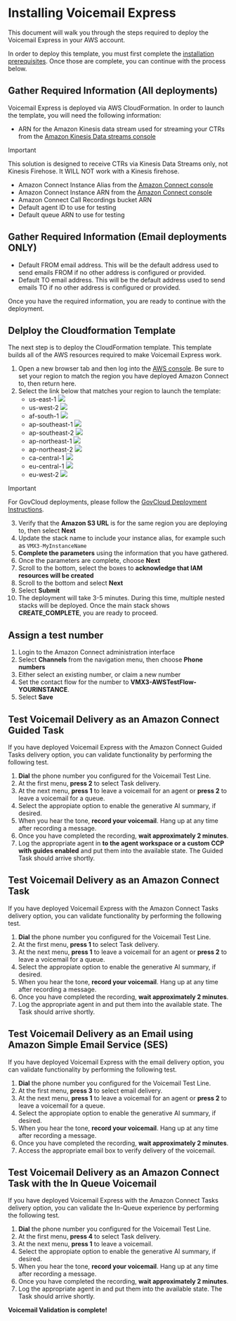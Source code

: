 # Installing Voicemail Express
This document will walk you through the steps required to deploy the Voicemail Express in your AWS account. 

In order to deploy this template, you must first complete the [installation prerequisites](vmx_prerequistes.md). Once those are complete, you can continue with the process below.

## Gather Required Information (All deployments)
Voicemail Express is deployed via AWS CloudFormation. In order to launch the template, you will need the following information:
-  ARN for the Amazon Kinesis data stream used for streaming your CTRs from the [Amazon Kinesis Data streams console](https://console.aws.amazon.com/kinesis/home)

> [!Important] 
> This solution is designed to receive CTRs via Kinesis Data Streams only, not Kinesis Firehose. It WILL NOT work with a Kinesis firehose.

-  Amazon Connect Instance Alias from the [Amazon Connect console](https://console.aws.amazon.com/connect/home)
-  Amazon Connect Instance ARN from the [Amazon Connect console](https://console.aws.amazon.com/connect/home)
-  Amazon Connect Call Recordings bucket ARN
-  Default agent ID to use for testing
-  Default queue ARN to use for testing

## Gather Required Information (Email deployments **ONLY**)
-  Default FROM email address. This will be the default address used to send emails FROM if no other address is configured or provided.
-  Default TO email address. This will be the default address used to send emails TO if no other address is configured or provided. 

Once you have the required information, you are ready to continue with the deployment.

## Delploy the Cloudformation Template
The next step is to deploy the CloudFormation template. This template builds all of the AWS resources required to make Voicemail Express work.
1.  Open a new browser tab and then log into the [AWS console](https://console.aws.amazon.com/console/home). Be sure to set your region to match the region you have deployed Amazon Connect to, then return here.
1.  Select the link below that matches your region to launch the template:
    - us-east-1 [<img src="https://s3.amazonaws.com/cloudformation-examples/cloudformation-launch-stack.png">](https://console.aws.amazon.com/cloudformation/home?region=us-east-1#/stacks/new?stackName=VMX3&templateURL=https://vmx-source-us-east-1.s3.us-east-1.amazonaws.com/vmx3/2025.09.12/cloudformation/vmx3.yaml)
    - us-west-2 [<img src="https://s3.amazonaws.com/cloudformation-examples/cloudformation-launch-stack.png">](https://console.aws.amazon.com/cloudformation/home?region=us-west-2#/stacks/new?stackName=VMX3&templateURL=https://vmx-source-us-west-2.s3.us-west-2.amazonaws.com/vmx3/2025.09.12/cloudformation/vmx3.yaml)
    - af-south-1 [<img src="https://s3.amazonaws.com/cloudformation-examples/cloudformation-launch-stack.png">](https://console.aws.amazon.com/cloudformation/home?region=af-south-1#/stacks/new?stackName=VMX3&templateURL=https://vmx-source-af-south-1.s3.af-south-1.amazonaws.com/vmx3/2025.09.12/cloudformation/vmx3.yaml)
    - ap-southeast-1 [<img src="https://s3.amazonaws.com/cloudformation-examples/cloudformation-launch-stack.png">](https://console.aws.amazon.com/cloudformation/home?region=ap-southeast-1#/stacks/new?stackName=VMX3&templateURL=https://vmx-source-ap-southeast-1.s3.ap-southeast-1.amazonaws.com/vmx3/2025.09.12/cloudformation/vmx3.yaml)
    - ap-southeast-2 [<img src="https://s3.amazonaws.com/cloudformation-examples/cloudformation-launch-stack.png">](https://console.aws.amazon.com/cloudformation/home?region=ap-southeast-2#/stacks/new?stackName=VMX3&templateURL=https://vmx-source-ap-southeast-2.s3.ap-southeast-2.amazonaws.com/vmx3/2025.09.12/cloudformation/vmx3.yaml)
    - ap-northeast-1 [<img src="https://s3.amazonaws.com/cloudformation-examples/cloudformation-launch-stack.png">](https://console.aws.amazon.com/cloudformation/home?region=ap-northeast-1#/stacks/new?stackName=VMX3&templateURL=https://vmx-source-ap-northeast-1.s3.ap-northeast-1.amazonaws.com/vmx3/2025.09.12/cloudformation/vmx3.yaml)
    - ap-northeast-2 [<img src="https://s3.amazonaws.com/cloudformation-examples/cloudformation-launch-stack.png">](https://console.aws.amazon.com/cloudformation/home?region=ap-northeast-2#/stacks/new?stackName=VMX3&templateURL=https://vmx-source-ap-northeast-2.s3.ap-northeast-2.amazonaws.com/vmx3/2025.09.12/cloudformation/vmx3.yaml)
    - ca-central-1 [<img src="https://s3.amazonaws.com/cloudformation-examples/cloudformation-launch-stack.png">](https://console.aws.amazon.com/cloudformation/home?region=ca-central-1#/stacks/new?stackName=VMX3&templateURL=https://vmx-source-ca-central-1.s3.ca-central-1.amazonaws.com/vmx3/2025.09.12/cloudformation/vmx3.yaml)
    - eu-central-1 [<img src="https://s3.amazonaws.com/cloudformation-examples/cloudformation-launch-stack.png">](https://console.aws.amazon.com/cloudformation/home?region=eu-central-1#/stacks/new?stackName=VMX3&templateURL=https://vmx-source-eu-central-1.s3.eu-central-1.amazonaws.com/vmx3/2025.09.12/cloudformation/vmx3.yaml)
    - eu-west-2 [<img src="https://s3.amazonaws.com/cloudformation-examples/cloudformation-launch-stack.png">](https://console.aws.amazon.com/cloudformation/home?region=eu-west-2#/stacks/new?stackName=VMX3&templateURL=https://vmx-source-eu-west-2.s3.eu-west-2.amazonaws.com/vmx3/2025.09.12/cloudformation/vmx3.yaml)
> [!IMPORTANT]
> For GovCloud deployments, please follow the [GovCloud Deployment Instructions](/Docs/vmx_govcloud_deployments.md).
3.  Verify that the **Amazon S3 URL** is for the same region you are deploying to, then select **Next**
3.  Update the stack name to include your instance alias, for example such as `VMX3-MyInstanceName`
3.  **Complete the parameters** using the information that you have gathered.
3.  Once the parameters are complete, choose **Next**
3. 	Scroll to the bottom, select the boxes to **acknowledge that IAM resources will be created**
3. 	Scroll to the bottom and select **Next**
3.  Select **Submit**
3.  The deployment will take 3-5 minutes. During this time, multiple nested stacks will be deployed. Once the main stack shows **CREATE_COMPLETE**, you are ready to proceed.

## Assign a test number
1.  Login to the Amazon Connect administration interface
1.  Select **Channels** from the navigation menu, then choose **Phone numbers**
1.  Either select an existing number, or claim a new number
1.  Set the contact flow for the number to **VMX3-AWSTestFlow-YOURINSTANCE**.
1.  Select **Save**

## Test Voicemail Delivery as an Amazon Connect Guided Task
If you have deployed Voicemail Express with the Amazon Connect Guided Tasks delivery option, you can validate functionality by performing the following test.
1.  **Dial** the phone number you configured for the Voicemail Test Line.
1.  At the first menu, **press 2** to select Task delivery.
1.  At the next menu, **press 1** to leave a voicemail for an agent or **press 2** to leave a voicemail for a queue.
1.  Select the appropiate option to enable the generative AI summary, if desired.
1.  When you hear the tone, **record your voicemail**. Hang up at any time after recording a message.
1.  Once you have completed the recording, **wait approximately 2 minutes**.
1.  Log the appropriate agent in **to the agent workspace or a custom CCP with guides enabled** and put them into the available state. The Guided Task should arrive shortly.

## Test Voicemail Delivery as an Amazon Connect Task
If you have deployed Voicemail Express with the Amazon Connect Tasks delivery option, you can validate functionality by performing the following test.
1.  **Dial** the phone number you configured for the Voicemail Test Line.
1.  At the first menu, **press 1** to select Task delivery.
1.  At the next menu, **press 1** to leave a voicemail for an agent or **press 2** to leave a voicemail for a queue.
1.  Select the appropiate option to enable the generative AI summary, if desired.
1.  When you hear the tone, **record your voicemail**. Hang up at any time after recording a message.
1.  Once you have completed the recording, **wait approximately 2 minutes**.
1.  Log the appropriate agent in and put them into the available state. The Task should arrive shortly.

## Test Voicemail Delivery as an Email using Amazon Simple Email Service (SES)
If you have deployed Voicemail Express with the email delivery option, you can validate functionality by performing the following test.
1.  **Dial** the phone number you configured for the Voicemail Test Line.
1.  At the first menu, **press 3** to select email delivery.
1.  At the next menu, **press 1** to leave a voicemail for an agent or **press 2** to leave a voicemail for a queue.
1.  Select the appropiate option to enable the generative AI summary, if desired.
1.  When you hear the tone, **record your voicemail**. Hang up at any time after recording a message.
1.  Once you have completed the recording, **wait approximately 2 minutes**.
1.  Access the appropriate email box to verify delivery of the voicemail.

## Test Voicemail Delivery as an Amazon Connect Task with the In Queue Voicemail
If you have deployed Voicemail Express with the Amazon Connect Tasks delivery option, you can validate the In-Queue experience by performing the following test.
1.  **Dial** the phone number you configured for the Voicemail Test Line.
1.  At the first menu, **press 4** to select Task delivery.
1.  At the next menu, **press 1** to leave a voicemail.
1.  Select the appropiate option to enable the generative AI summary, if desired.
1.  When you hear the tone, **record your voicemail**. Hang up at any time after recording a message.
1.  Once you have completed the recording, **wait approximately 2 minutes**.
1.  Log the appropriate agent in and put them into the available state. The Task should arrive shortly.

**Voicemail Validation is complete!**